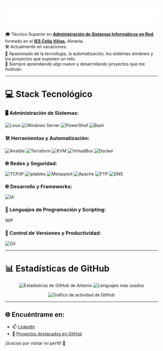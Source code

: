 <h1 align="center">
  <img src="https://raw.githubusercontent.com/AlexRL0/AlexRL0/master/name.svg" alt="Alex" />
</h1>

<!-- Nivel 3: Código personalizado para el README -->

🎓 Técnico Superior en **[Administración de Sistemas Informáticos en Red](https://todofp.es/que-estudiar/familias-profesionales/informatica-comunicaciones/admin-sist-informaticos-red.html)**, formado en el **[IES Celia Viñas](https://iescelia.org)**, Almería.    
🛠️ Actualmente en vacaciones.  
🚀 Apasionado de la tecnología, la automatización, los sistemas windows y los proyectos que suponen un reto.  
🌱 Siempre aprendiendo algo nuevo y desarrollando proyectos que me motivan.

---

# 💻 Stack Tecnológico

### 🖥️ Administración de Sistemas:
![Linux](https://img.shields.io/badge/Linux-FCC624?style=for-the-badge&logo=linux&logoColor=black)
![Windows Server](https://img.shields.io/badge/Windows_Server-0078D6?style=for-the-badge&logo=windows&logoColor=white)
![PowerShell](https://img.shields.io/badge/PowerShell-5391FE?style=for-the-badge&logo=powershell&logoColor=white)
![Bash](https://img.shields.io/badge/Bash-121011?style=for-the-badge&logo=gnu-bash&logoColor=white)

### 🛠️ Herramientas y Automatización:
![Ansible](https://img.shields.io/badge/Ansible-%231A1918.svg?style=for-the-badge&logo=ansible&logoColor=white)
![Terraform](https://img.shields.io/badge/Terraform-623CE4?style=for-the-badge&logo=terraform&logoColor=white)
![KVM](https://img.shields.io/badge/KVM-EE0000?style=for-the-badge&logo=linux&logoColor=white)
![VirtualBox](https://img.shields.io/badge/VirtualBox-%23007CFF.svg?style=for-the-badge&logo=virtualbox&logoColor=white)
![Docker](https://img.shields.io/badge/Docker-2496ED?style=for-the-badge&logo=docker&logoColor=white)

### 🌐 Redes y Seguridad:
![TCP/IP](https://img.shields.io/badge/TCP%2FIP-00599C?style=for-the-badge&logo=network&logoColor=white)
![iptables](https://img.shields.io/badge/iptables-lightgrey?style=for-the-badge&logo=linux&logoColor=black)
![Metasploit](https://img.shields.io/badge/Metasploit-000000?style=for-the-badge&logo=metasploit&logoColor=white)
![Apache](https://img.shields.io/badge/Apache-%23D22128.svg?style=for-the-badge&logo=apache&logoColor=white)
![FTP](https://img.shields.io/badge/FTP-0061A8?style=for-the-badge&logo=files&logoColor=white)
![DNS](https://img.shields.io/badge/DNS-4285F4?style=for-the-badge&logo=google&logoColor=white)

### 🌐 Desarrollo y Frameworks:
![IA](https://img.shields.io/badge/IA-000000?style=for-the-badge&logo=openai&logoColor=white)

### 🧠 Lenguajes de Programación y Scripting:
WIP

### 🧰 Control de Versiones y Productividad:
![Git](https://img.shields.io/badge/Git-F05032?style=for-the-badge&logo=git&logoColor=white)

---

# 📊 Estadísticas de GitHub

<!-- GitHub stats from anuraghazra/github-readme-stats -->
<p align="center">
  <img src="https://github-readme-stats.vercel.app/api?username=antoniocl1&show_icons=true&theme=radical&hide_border=false&include_all_commits=true&count_private=true" alt="Estadísticas de GitHub de Antonio" height="180"/>
  <img src="https://github-readme-stats.vercel.app/api/top-langs/?username=antoniocl1&layout=compact&theme=radical&hide_border=false" alt="Lenguajes más usados" height="180"/>
</p>

<!-- Gráfico de contribuciones opcional -->
<p align="center">
  <img src="https://github-readme-activity-graph.vercel.app/graph?username=antoniocl1&theme=radical&hide_border=false" alt="Gráfico de actividad de GitHub"/>
</p>

---

## 🌐 Encuéntrame en:

- 📫 [LinkedIn](WIP)
- 📁 [Proyectos destacados en GitHub](https://github.com/AlexRL0?tab=repositories)

¡Gracias por visitar mi perfil! 🚀
